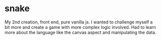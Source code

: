 # snake
My 2nd creation, front end, pure vanilla js. I wanted to challenge myself a bit more and create a game with more complex logic involved. Had to learn more about the language like the canvas aspect and manipulating the data.
